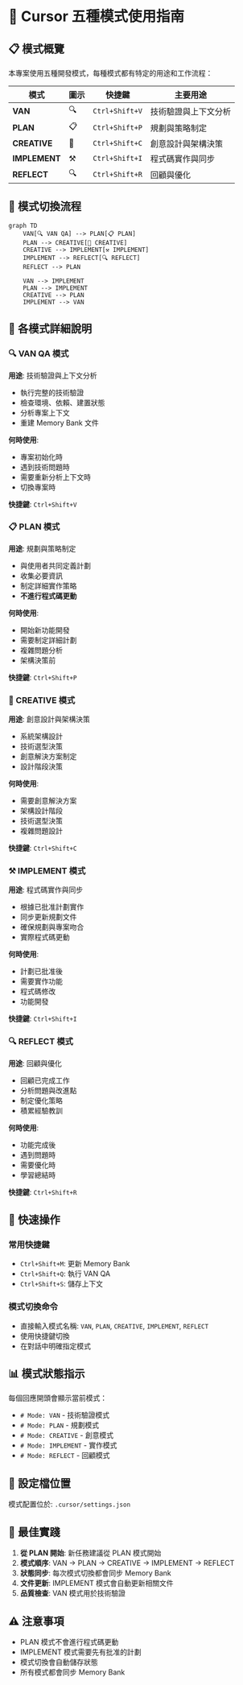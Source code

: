 # 🎯 Cursor 五種模式使用指南

## 📋 模式概覽

本專案使用五種開發模式，每種模式都有特定的用途和工作流程：

| 模式 | 圖示 | 快捷鍵 | 主要用途 |
|------|------|--------|----------|
| **VAN** | 🔍 | `Ctrl+Shift+V` | 技術驗證與上下文分析 |
| **PLAN** | 📋 | `Ctrl+Shift+P` | 規劃與策略制定 |
| **CREATIVE** | 🎨 | `Ctrl+Shift+C` | 創意設計與架構決策 |
| **IMPLEMENT** | ⚒️ | `Ctrl+Shift+I` | 程式碼實作與同步 |
| **REFLECT** | 🔍 | `Ctrl+Shift+R` | 回顧與優化 |

## 🔄 模式切換流程

```mermaid
graph TD
    VAN[🔍 VAN QA] --> PLAN[📋 PLAN]
    PLAN --> CREATIVE[🎨 CREATIVE]
    CREATIVE --> IMPLEMENT[⚒️ IMPLEMENT]
    IMPLEMENT --> REFLECT[🔍 REFLECT]
    REFLECT --> PLAN
    
    VAN --> IMPLEMENT
    PLAN --> IMPLEMENT
    CREATIVE --> PLAN
    IMPLEMENT --> VAN
```

## 🎯 各模式詳細說明

### 🔍 VAN QA 模式
**用途**: 技術驗證與上下文分析
- 執行完整的技術驗證
- 檢查環境、依賴、建置狀態
- 分析專案上下文
- 重建 Memory Bank 文件

**何時使用**:
- 專案初始化時
- 遇到技術問題時
- 需要重新分析上下文時
- 切換專案時

**快捷鍵**: `Ctrl+Shift+V`

### 📋 PLAN 模式
**用途**: 規劃與策略制定
- 與使用者共同定義計劃
- 收集必要資訊
- 制定詳細實作策略
- **不進行程式碼更動**

**何時使用**:
- 開始新功能開發
- 需要制定詳細計劃
- 複雜問題分析
- 架構決策前

**快捷鍵**: `Ctrl+Shift+P`

### 🎨 CREATIVE 模式
**用途**: 創意設計與架構決策
- 系統架構設計
- 技術選型決策
- 創意解決方案制定
- 設計階段決策

**何時使用**:
- 需要創意解決方案
- 架構設計階段
- 技術選型決策
- 複雜問題設計

**快捷鍵**: `Ctrl+Shift+C`

### ⚒️ IMPLEMENT 模式
**用途**: 程式碼實作與同步
- 根據已批准計劃實作
- 同步更新規劃文件
- 確保規劃與專案吻合
- 實際程式碼更動

**何時使用**:
- 計劃已批准後
- 需要實作功能
- 程式碼修改
- 功能開發

**快捷鍵**: `Ctrl+Shift+I`

### 🔍 REFLECT 模式
**用途**: 回顧與優化
- 回顧已完成工作
- 分析問題與改進點
- 制定優化策略
- 積累經驗教訓

**何時使用**:
- 功能完成後
- 遇到問題時
- 需要優化時
- 學習總結時

**快捷鍵**: `Ctrl+Shift+R`

## 🚀 快速操作

### 常用快捷鍵
- `Ctrl+Shift+M`: 更新 Memory Bank
- `Ctrl+Shift+Q`: 執行 VAN QA
- `Ctrl+Shift+S`: 儲存上下文

### 模式切換命令
- 直接輸入模式名稱: `VAN`, `PLAN`, `CREATIVE`, `IMPLEMENT`, `REFLECT`
- 使用快捷鍵切換
- 在對話中明確指定模式

## 📊 模式狀態指示

每個回應開頭會顯示當前模式：
- `# Mode: VAN` - 技術驗證模式
- `# Mode: PLAN` - 規劃模式
- `# Mode: CREATIVE` - 創意模式
- `# Mode: IMPLEMENT` - 實作模式
- `# Mode: REFLECT` - 回顧模式

## 🔧 設定檔位置

模式配置位於: `.cursor/settings.json`

## 📝 最佳實踐

1. **從 PLAN 開始**: 新任務建議從 PLAN 模式開始
2. **模式順序**: VAN → PLAN → CREATIVE → IMPLEMENT → REFLECT
3. **狀態同步**: 每次模式切換都會同步 Memory Bank
4. **文件更新**: IMPLEMENT 模式會自動更新相關文件
5. **品質檢查**: VAN 模式用於技術驗證

## ⚠️ 注意事項

- PLAN 模式不會進行程式碼更動
- IMPLEMENT 模式需要先有批准的計劃
- 模式切換會自動儲存狀態
- 所有模式都會同步 Memory Bank 
